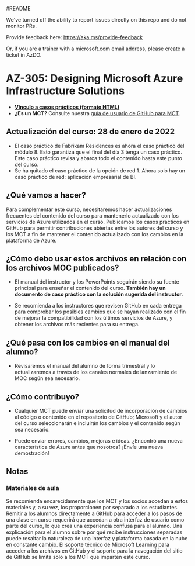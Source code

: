 #README

We've turned off the ability to report issues directly on this repo and do not monitor PRs.

Provide feedback here: https://aka.ms/provide-feedback

Or, if you are a trainer with a microsoft.com email address, please create a ticket in AzDO.

# AZ-305: Designing Microsoft Azure Infrastructure Solutions

- **[Vínculo a casos prácticos (formato HTML)](https://microsoftlearning.github.io/AZ-305-DesigningMicrosoftAzureInfrastructureSolutions/)**
- **¿Es un MCT?** Consulte nuestra [guía de usuario de GitHub para MCT](https://microsoftlearning.github.io/MCT-User-Guide/).

## Actualización del curso: 28 de enero de 2022

- El caso práctico de Fabrikam Residences es ahora el caso práctico del módulo 8. Esto garantiza que el final del día 3 tenga un caso práctico. Este caso práctico revisa y abarca todo el contenido hasta este punto del curso. 
- Se ha quitado el caso práctico de la opción de red 1. Ahora solo hay un caso práctico de red: aplicación empresarial de BI. 

## ¿Qué vamos a hacer?

Para complementar este curso, necesitaremos hacer actualizaciones frecuentes del contenido del curso para mantenerlo actualizado con los servicios de Azure utilizados en el curso.  Publicamos los casos prácticos en GitHub para permitir contribuciones abiertas entre los autores del curso y los MCT a fin de mantener el contenido actualizado con los cambios en la plataforma de Azure.

## ¿Cómo debo usar estos archivos en relación con los archivos MOC publicados?

- El manual del instructor y los PowerPoints seguirán siendo su fuente principal para enseñar el contenido del curso. **También hay un documento de caso práctico con la solución sugerida del instructor**. 

- Se recomienda a los instructores que revisen GitHub en cada entrega para comprobar los posibles cambios que se hayan realizado con el fin de mejorar la compatibilidad con los últimos servicios de Azure, y obtener los archivos más recientes para su entrega.

## ¿Qué pasa con los cambios en el manual del alumno?

- Revisaremos el manual del alumno de forma trimestral y lo actualizaremos a través de los canales normales de lanzamiento de MOC según sea necesario.

## ¿Cómo contribuyo?

- Cualquier MCT puede enviar una solicitud de incorporación de cambios al código o contenido en el repositorio de GitHub; Microsoft y el autor del curso seleccionarán e incluirán los cambios y el contenido según sea necesario.

- Puede enviar errores, cambios, mejoras e ideas.  ¿Encontró una nueva característica de Azure antes que nosotros?  ¡Envíe una nueva demostración!

## Notas

### Materiales de aula

Se recomienda encarecidamente que los MCT y los socios accedan a estos materiales y, a su vez, los proporcionen por separado a los estudiantes.  Remitir a los alumnos directamente a GitHub para acceder a los pasos de una clase en curso requerirá que accedan a otra interfaz de usuario como parte del curso, lo que crea una experiencia confusa para el alumno. Una explicación para el alumno sobre por qué recibe instrucciones separadas puede resaltar la naturaleza de una interfaz y plataforma basada en la nube en constante cambio. El soporte técnico de Microsoft Learning para acceder a los archivos en GitHub y el soporte para la navegación del sitio de GitHub se limita solo a los MCT que imparten este curso.
